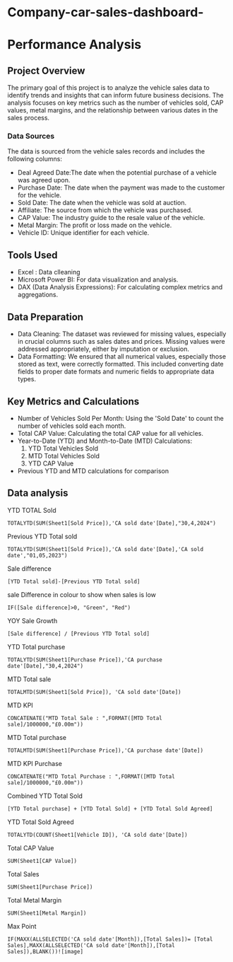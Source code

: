 # Company-car-sales-dashboard-
# Performance Analysis 

## Project Overview 

The primary goal of this project is to analyze the vehicle sales data to identify trends and insights that can inform future business decisions. The analysis focuses on key metrics such as the number of vehicles sold, CAP values, metal margins, and the relationship between various dates in the sales process.

### Data Sources

The data is sourced from the vehicle sales records and includes the following columns:

* Deal Agreed Date:The date when the potential purchase of a vehicle was agreed upon.
* Purchase Date: The date when the payment was made to the customer for the vehicle.
* Sold Date: The date when the vehicle was sold at auction.
* Affiliate: The source from which the vehicle was purchased.
* CAP Value: The industry guide to the resale value of the vehicle.
* Metal Margin: The profit or loss made on the vehicle.
* Vehicle ID: Unique identifier for each vehicle.

## Tools Used
* Excel : Data clleaning 
* Microsoft Power BI: For data visualization and analysis.
* DAX (Data Analysis Expressions): For calculating complex metrics and aggregations.

## Data Preparation
* Data Cleaning: The dataset was reviewed for missing values, especially in crucial columns such as sales dates and prices. Missing values were addressed appropriately, either by imputation or exclusion.
* Data Formatting: We ensured that all numerical values, especially those stored as text, were correctly formatted. This included converting date fields to proper date formats and numeric fields to appropriate data types.

## Key Metrics and Calculations
* Number of Vehicles Sold Per Month: Using the 'Sold Date' to count the number of vehicles sold each month.
* Total CAP Value: Calculating the total CAP value for all vehicles.
* Year-to-Date (YTD) and Month-to-Date (MTD) Calculations:
     1. YTD Total Vehicles Sold
     2. MTD Total Vehicles Sold
     3. YTD CAP Value
* Previous YTD and MTD calculations for comparison

## Data analysis 

YTD TOTAL Sold
```Dax  
TOTALYTD(SUM(Sheet1[Sold Price]),'CA sold date'[Date],"30,4,2024")
```
Previous YTD Total sold
``` dax 
TOTALYTD(SUM(Sheet1[Sold Price]),'CA sold date'[Date],'CA sold date',"01,05,2023")
```
Sale difference
```dax
[YTD Total sold]-[Previous YTD Total sold]
```
sale Difference in colour to show when sales is low 
```dax
IF([Sale difference]>0, "Green", "Red")
```
YOY Sale Growth
```dax
[Sale difference] / [Previous YTD Total sold]
```
YTD Total purchase
```dax
TOTALYTD(SUM(Sheet1[Purchase Price]),'CA purchase date'[Date],"30,4,2024")
```
MTD Total sale
```dax
TOTALMTD(SUM(Sheet1[Sold Price]), 'CA sold date'[Date])
```
MTD KPI
```dax
CONCATENATE("MTD Total Sale : ",FORMAT([MTD Total sale]/1000000,"£0.00m"))
```
MTD Total purchase
```dax
TOTALMTD(SUM(Sheet1[Purchase Price]),'CA purchase date'[Date])
```
MTD KPI Purchase
```dax
CONCATENATE("MTD Total Purchase : ",FORMAT([MTD Total sale]/1000000,"£0.00m"))
```
Combined YTD Total Sold
```dax
[YTD Total purchase] + [YTD Total Sold] + [YTD Total Sold Agreed]
````
YTD Total Sold Agreed
```dax
TOTALYTD(COUNT(Sheet1[Vehicle ID]), 'CA sold date'[Date])
```

Total CAP Value
```dax
SUM(Sheet1[CAP Value])
```
Total Sales
```dax
SUM(Sheet1[Purchase Price])
```
Total Metal Margin
```dax
SUM(Sheet1[Metal Margin])
```
Max Point
```dax
IF(MAXX(ALLSELECTED('CA sold date'[Month]),[Total Sales])= [Total Sales],MAXX(ALLSELECTED('CA sold date'[Month]),[Total Sales]),BLANK())![image]
```
